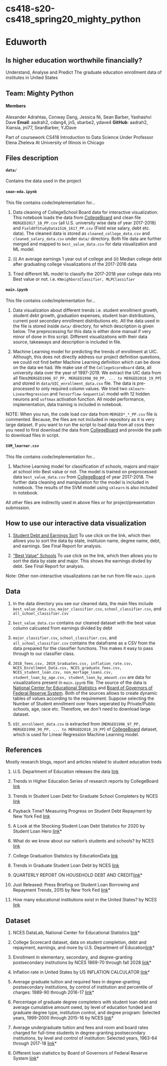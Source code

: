 
# cs418-s20-cs418_spring20_mighty_python
# Eduworth
## Is higher education worthwhile financially?
Understand, Analyse and Predict The graduate education enrollment data of institutes in United States


## Team: Mighty Python

#### Members
Alexander Adrahtas, Conway Dang, Jessica Ni, Sean Barber, Yashashvi Dave
**Email**: aadrah2, cdang4, jn5, sbarbe2, ydave4
**GitHub**: aadrah2, Xiansia, jni77, SeanBarber, YJDave

Part of coursework CS418 Introduction to Data Science
Under Professor Elena Zheleva
At University of Illinois in Chicago


## Files description
#### ```data/```

Contains the data used in the project

#### ```sean-eda.ipynb```

This file contains code/implementation for...

1. Data cleaning of CollegeSchool Board data for interactive visualization. This notebook loads the data from [CollegeBoard](https://collegescorecard.ed.gov/data/) and clean file `MERGED2017_18_PP.csv` (all U.S. university wise data of year 2017-2018) and `FieldOfStudyData1516_1617_PP.csv` (Field wise salary, debt etc. data). The cleaned data is stored as `cleaned_college_data.csv` and `cleaned_salary_data.csv` under `data/` directory. Both file data are further merged and mapped to `best_value_data.csv` for data visualization and ML model.

2.  (i) An average earnings 1 year out of college and (ii) Median college debt after graduating college visualizations of the 2017-2018 data

3. Tried different ML model to classify the 2017-2018 year college data into Best value or not. i.e. `KNeighborsClassifier, MLPClassifier`

#### ```main.ipynb```

This file contains code/implementation for...

1. Data visualization about different trends i.e. student enrollment growth, student debt growth, graduation expenses, student loan distributions, current post secondary enrollment distributions etc. All the data used in the file is stored inside `data/` directory, for which description is given below. The preprocessing for this data is either done manual if very minor of done in this script. Different visualizations with their data source, takeaways and description is included in file.

2. Machine Learning model for predicting the trends of enrollment at UIC. Although, this does not directly address our project definition questions, we could not find better Machine Learning definition which can be done on the data we had. We make use of the `CollegeScoreBoard` data, all university data over the year of 1997-2019. We extract the UIC data from all files(`MERGED1996_97_PP, MERGED1998_99_PP, ... to MERGED2018_19_PP`) and stored in `data/UIC_enrollment_data.csv` file. The data is pre-processed to only required column values. We tried two `sklearn-LinearRegression` and `Tensorflow-Sequential` model with 12 hidden neurons and `softmax` activation function. All model performance, implementation, data training is included in notebook.

NOTE: When you run, the code load csv data from `MERGED*_*_PP.csv` file is commented. Because, the files are not included in repository as it is very large dataset. If you want to run the script to load data from all csvs then you need to first download the data from [CollegeBoard](https://collegescorecard.ed.gov/data/) and provide the path to download files in script.

#### ```SVM_learner.csv```

This file contains code/implementation for...

1. Machine Learning model for classification of schools, majors and major at school into Best value or not. The model is trained on preprocessed data `best_value_data.csv` from [CollegeBoard](https://collegescorecard.ed.gov/data/) of year 2017-2018. The further data cleaning and manipulation for the model is included in notebook. The results of the SVM model using `sklearn` is also included in notebook.

All other files are indirectly used in above files or for project/presentation submission.


## How to use our interactive data visualization
1. [Student Debt and Earnings Sort](https://datastudio.google.com/open/1g6G-O8LygSsjNdDV32BJNbLDH6IjJqIA)
To use click on the link, which then allows you to sort the data by state, instituion name, degree name, debt, and earnings. See Final Report for analysis.

2. ["Best Value" Schools](https://datastudio.google.com/u/0/reporting/1UYDnVQdFf6_hKf1z2TgFMWtHsNvXl8s6/page/5WZNB)
To use click on the link, which then allows you to sort the data by state and major. This shows the earnings divded by debt. See Final Report for analysis.


Note: Other non-interactive visualizations can be run from file `main.ipynb`

## Data

1. In the data directory you see our cleaned data, the main files include ```best_value_data.csv```, ```major_classifier.csv```, ```school_classifier.csv```, and ```all_school_classifier.csv```

2. ```best_value_data.csv``` contains our cleaned dataset with the best value column calcuated from earnings divided by debt

3. ```major_classifier.csv```, ```school_classifier.csv```, and ```all_school_classifier.csv``` contains the dataframe as a CSV from the data prepared for the classifier functions. This makes it easy to pass through to our classifier class.

4. ```2018_fees.csv, 2019_Graduates.csv, inflation_rate.csv, NCES_Enrollment_Data.csv, NCES_graduate_fees.csv, NCES_student_loan.csv, non_mortage_loans.csv, student_loan_by_age.csv, student_loan_by_amount.csv``` are data for visualizations present in `main.ipynb` file. The source of the data is [National Center for Educational Statistics](https://nces.ed.gov/datalab/index.aspx) and [Board of Governors of Federal Reserve System](https://www.federalreserve.gov/releases/g19/current/default.htm). Both of the sources allows to create dynamic tables of values according to the requirement. Suppose selecting the Number of Student enrollment over Years seperated by Private/Public schools, age, race etc. Therefore, we don't need to download large dataset. 

5. ```UIC_enrollment_data.csv``` is extracted from (`MERGED1996_97_PP, MERGED1998_99_PP, ... to MERGED2018_19_PP`) of [CollegeBoard](https://collegescorecard.ed.gov/data/) dataset, which is used for Linear Regression Machine Learning model.


## References
Mostly research blogs, report and articles related to student education treds


1. U.S. Department of Education releases the data [link](https://www.ed.gov/news/press-releases/secretary-devos-delivers-promise-provide-students-relevant-actionable-information-needed-make-personalized-education-decisions)

2. Trends in Higher Education Series of research reports by CollegeBoard [link](https://research.collegeboard.org/trends/trends-higher-education)

3. Trends in Student Loan Debt for Graduate School Completers by NCES [link](https://nces.ed.gov/programs/coe/pdf/coe_tub.pdf)

4. Payback Time? Measuring Progress on Student Debt Repayment by New York Fed [link](https://libertystreeteconomics.newyorkfed.org/2015/02/payback_time_measuring_progress_on_student_debt_repayment.html)

5. A Look at the Shocking Student Loan Debt Statistics for 2020 by Student Loan Hero [link](https://studentloanhero.com/student-loan-debt-statistics/)*

6. What do we know about our nation’s students and schools? by NCES [link](https://nces.ed.gov/fastfacts/display.asp?id=372)

7. College Graduation Statistics by EducationData [link](https://educationdata.org/number-of-college-graduates/)

8. Trends in Graduate Student Loan Debt by NCES [link](https://nces.ed.gov/blogs/nces/post/trends-in-graduate-student-loan-debt)

9. QUARTERLY REPORT ON HOUSEHOLD DEBT AND CREDIT[link](https://www.newyorkfed.org/medialibrary/interactives/householdcredit/data/pdf/hhdc_2019q3.pdf)*

10. Just Released: Press Briefing on Student Loan Borrowing and Repayment Trends, 2015 by New York Fed [link](https://libertystreeteconomics.newyorkfed.org/2015/04/just-released-press-briefing-on-student-loan-borrowing-and-repayment-trends-2015.html)*

11. How many educational institutions exist in the United States? by NCES [link](https://nces.ed.gov/fastfacts/display.asp?id=84)

## Dataset

1. NCES DataLab, National Center for Educational Statistics [link](https://nces.ed.gov/datalab/index.aspx)*

2. College Scorecard dataset, data on student completion, debt and repayment, earnings, and more by U.S. Department of Education[link](https://collegescorecard.ed.gov/data/)*

3. Enrollment in elementary, secondary, and degree-granting postsecondary institutions by NCES 1869-70 through fall 2028 [link](https://nces.ed.gov/programs/digest/d18/tables/dt18_105.30.asp)*

4. Inflation rate in United States by US INFLATION CALCULATOR [link](https://www.usinflationcalculator.com/inflation/historical-inflation-rates/)*

5. Average graduate tuition and required fees in degree-granting postsecondary institutions, by control of institution and percentile of charges: 1989-90 through 2016-17 [link](https://nces.ed.gov/programs/digest/d17/tables/dt17_330.50.asp)*

6. Percentage of graduate degree completers with student loan debt and average cumulative amount owed, by level of education funded and graduate degree type, institution control, and degree program: Selected years, 1999-2000 through 2015-16 by NCES [link](https://nces.ed.gov/programs/digest/d17/tables/dt17_332.45.asp)*

7. Average undergraduate tuition and fees and room and board rates charged for full-time students in degree-granting postsecondary institutions, by level and control of institution: Selected years, 1963-64 through 2017-18 [link](https://nces.ed.gov/programs/digest/d18/tables/dt18_330.10.asp)*

8. Different loan statistics by Board of Governors of Federal Reserve System [link](https://www.federalreserve.gov/releases/g19/current/default.htm)*
